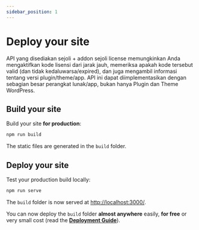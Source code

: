 ```yaml
---
sidebar_position: 1
---
```


# Deploy your site

API yang disediakan sejoli + addon sejoli license memungkinkan Anda mengaktifkan kode lisensi dari jarak jauh, memeriksa apakah kode tersebut valid (dan tidak kedaluwarsa/expired), dan juga mengambil informasi tentang versi plugin/theme/app. API ini dapat diimplementasikan dengan sebagian besar perangkat lunak/app, bukan hanya Plugin dan Theme WordPress.


## Build your site

Build your site **for production**:

```bash
npm run build
```

The static files are generated in the `build` folder.

## Deploy your site

Test your production build locally:

```bash
npm run serve
```

The `build` folder is now served at [http://localhost:3000/](http://localhost:3000/).

You can now deploy the `build` folder **almost anywhere** easily, **for free** or very small cost (read the **[Deployment Guide](https://docusaurus.io/docs/deployment)**).
